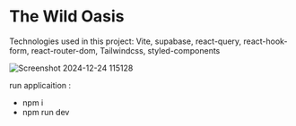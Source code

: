 # The Wild Oasis 

Technologies used in this project: Vite, supabase, react-query, react-hook-form, react-router-dom, Tailwindcss, styled-components

![Screenshot 2024-12-24 115128](https://github.com/user-attachments/assets/61dcf485-d0e1-423d-ba73-c383616a4634)


run applicaition :
- npm i
- npm run dev
